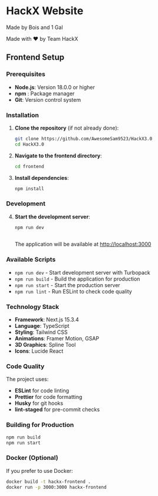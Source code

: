 # HackX Website

Made by Bois and 1 Gal

Made with ❤️ by Team HackX

## Frontend Setup

### Prerequisites

- **Node.js**: Version 18.0.0 or higher
- **npm** : Package manager
- **Git**: Version control system

### Installation

1. **Clone the repository** (if not already done):
   ```bash
   git clone https://github.com/AwesomeSam9523/HackX3.0
   cd HackX3.0
   ```

2. **Navigate to the frontend directory**:
   ```bash
   cd frontend
   ```

3. **Install dependencies**:
   ```bash
   npm install
   
   ```

### Development

4. **Start the development server**:
   ```bash
   npm run dev
  
   ```

   The application will be available at [http://localhost:3000](http://localhost:3000)

### Available Scripts

- `npm run dev` - Start development server with Turbopack
- `npm run build` - Build the application for production
- `npm run start` - Start the production server
- `npm run lint` - Run ESLint to check code quality

### Technology Stack

- **Framework**: Next.js 15.3.4
- **Language**: TypeScript
- **Styling**: Tailwind CSS
- **Animations**: Framer Motion, GSAP
- **3D Graphics**: Spline Tool
- **Icons**: Lucide React


### Code Quality

The project uses:
- **ESLint** for code linting
- **Prettier** for code formatting
- **Husky** for git hooks
- **lint-staged** for pre-commit checks

### Building for Production

```bash
npm run build
npm run start
```

### Docker (Optional)

If you prefer to use Docker:

```bash
docker build -t hackx-frontend .
docker run -p 3000:3000 hackx-frontend
```
